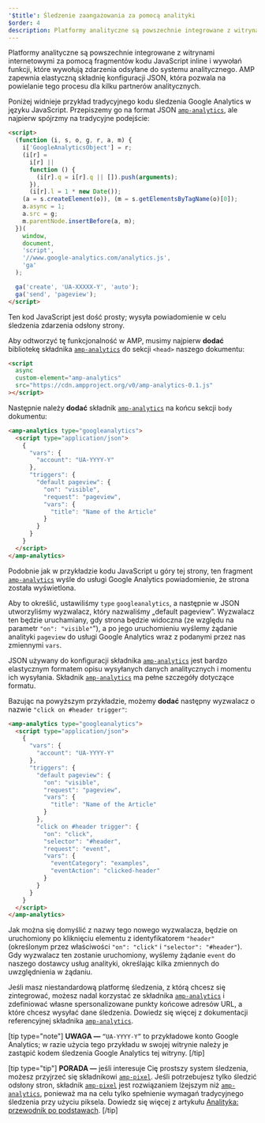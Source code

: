 ```yaml
---
'$title': Śledzenie zaangażowania za pomocą analityki
$order: 4
description: Platformy analityczne są powszechnie integrowane z witrynami internetowymi za pomocą fragmentów kodu JavaScript inline i wywołań funkcji, które wywołują zdarzenia odsyłane do systemu analitycznego.
---
```


Platformy analityczne są powszechnie integrowane z witrynami internetowymi za pomocą fragmentów kodu JavaScript inline i wywołań funkcji, które wywołują zdarzenia odsyłane do systemu analitycznego. AMP zapewnia elastyczną składnię konfiguracji JSON, która pozwala na powielanie tego procesu dla kilku partnerów analitycznych.

Poniżej widnieje przykład tradycyjnego kodu śledzenia Google Analytics w języku JavaScript. Przepiszemy go na format JSON [`amp-analytics`](../../../../documentation/components/reference/amp-analytics.md), ale najpierw spójrzmy na tradycyjne podejście:

```html
<script>
  (function (i, s, o, g, r, a, m) {
    i['GoogleAnalyticsObject'] = r;
    (i[r] =
      i[r] ||
      function () {
        (i[r].q = i[r].q || []).push(arguments);
      }),
      (i[r].l = 1 * new Date());
    (a = s.createElement(o)), (m = s.getElementsByTagName(o)[0]);
    a.async = 1;
    a.src = g;
    m.parentNode.insertBefore(a, m);
  })(
    window,
    document,
    'script',
    '//www.google-analytics.com/analytics.js',
    'ga'
  );

  ga('create', 'UA-XXXXX-Y', 'auto');
  ga('send', 'pageview');
</script>
```

Ten kod JavaScript jest dość prosty; wysyła powiadomienie w celu śledzenia zdarzenia odsłony strony.

Aby odtworzyć tę funkcjonalność w AMP, musimy najpierw **dodać** bibliotekę składnika [`amp-analytics`](../../../../documentation/components/reference/amp-analytics.md) do sekcji `<head>` naszego dokumentu:

```html
<script
  async
  custom-element="amp-analytics"
  src="https://cdn.ampproject.org/v0/amp-analytics-0.1.js"
></script>
```

Następnie należy **dodać** składnik [`amp-analytics`](../../../../documentation/components/reference/amp-analytics.md) na końcu sekcji `body` dokumentu:

```html
<amp-analytics type="googleanalytics">
  <script type="application/json">
    {
      "vars": {
        "account": "UA-YYYY-Y"
      },
      "triggers": {
        "default pageview": {
          "on": "visible",
          "request": "pageview",
          "vars": {
            "title": "Name of the Article"
          }
        }
      }
    }
  </script>
</amp-analytics>
```

Podobnie jak w przykładzie kodu JavaScript u góry tej strony, ten fragment [`amp-analytics`](../../../../documentation/components/reference/amp-analytics.md) wyśle do usługi Google Analytics powiadomienie, że strona została wyświetlona.

Aby to określić, ustawiliśmy `type` `googleanalytics`, a następnie w JSON utworzyliśmy wyzwalacz, który nazwaliśmy „default pageview”. Wyzwalacz ten będzie uruchamiany, gdy strona będzie widoczna (ze względu na parametr `"on": "visible"`"), a po jego uruchomieniu wyślemy żądanie analityki `pageview` do usługi Google Analytics wraz z podanymi przez nas zmiennymi `vars`.

JSON używany do konfiguracji składnika [`amp-analytics`](../../../../documentation/components/reference/amp-analytics.md) jest bardzo elastycznym formatem opisu wysyłanych danych analitycznych i momentu ich wysyłania. Składnik [`amp-analytics`](../../../../documentation/components/reference/amp-analytics.md) ma pełne szczegóły dotyczące formatu.

Bazując na powyższym przykładzie, możemy **dodać** następny wyzwalacz o nazwie `"click on #header trigger"`:

```html
<amp-analytics type="googleanalytics">
  <script type="application/json">
    {
      "vars": {
        "account": "UA-YYYY-Y"
      },
      "triggers": {
        "default pageview": {
          "on": "visible",
          "request": "pageview",
          "vars": {
            "title": "Name of the Article"
          }
        },
        "click on #header trigger": {
          "on": "click",
          "selector": "#header",
          "request": "event",
          "vars": {
            "eventCategory": "examples",
            "eventAction": "clicked-header"
          }
        }
      }
    }
  </script>
</amp-analytics>
```

Jak można się domyślić z nazwy tego nowego wyzwalacza, będzie on uruchomiony po kliknięciu elementu z identyfikatorem `"header"` (określonym przez właściwości `"on": "click"` i `"selector": "#header"`). Gdy wyzwalacz ten zostanie uruchomiony, wyślemy żądanie `event` do naszego dostawcy usług analityki, określając kilka zmiennych do uwzględnienia w żądaniu.

Jeśli masz niestandardową platformę śledzenia, z którą chcesz się zintegrować, możesz nadal korzystać ze składnika [`amp-analytics`](../../../../documentation/components/reference/amp-analytics.md) i zdefiniować własne spersonalizowane punkty końcowe adresów URL, a które chcesz wysyłać dane śledzenia. Dowiedz się więcej z dokumentacji referencyjnej składnika [`amp-analytics`](../../../../documentation/components/reference/amp-analytics.md).

[tip type="note"] **UWAGA —** `“UA-YYYY-Y”` to przykładowe konto Google Analytics; w razie użycia tego przykładu w swojej witrynie należy je zastąpić kodem śledzenia Google Analytics tej witryny. [/tip]

[tip type="tip"] **PORADA —** jeśli interesuje Cię prostszy system śledzenia, możesz przyjrzeć się składnikowi [`amp-pixel`](../../../../documentation/components/reference/amp-pixel.md). Jeśli potrzebujesz tylko śledzić odsłony stron, składnik [`amp-pixel`](../../../../documentation/components/reference/amp-pixel.md) jest rozwiązaniem lżejszym niż [`amp-analytics`](../../../../documentation/components/reference/amp-analytics.md), ponieważ ma na celu tylko spełnienie wymagań tradycyjnego śledzenia przy użyciu piksela. Dowiedz się więcej z artykułu [Analityka: przewodnik po podstawach](../../../../documentation/guides-and-tutorials/optimize-measure/configure-analytics/analytics_basics.md). [/tip]
